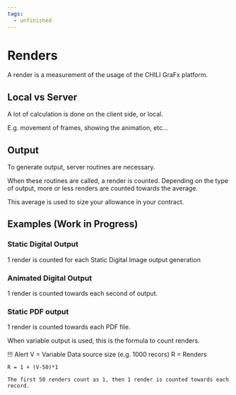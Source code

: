 ```yaml
---
tags:
  - unfinished
---
```


# Renders

A render is a measurement of the usage of the CHILI GraFx platform.

## Local vs Server

A lot of calculation is done on the client side, or local.

E.g. movement of frames, showing the animation, etc...

## Output

To generate output, server routines are necessary.

When these routines are called, a render is counted. Depending on the type of output, more or less renders are counted towards the average.

This average is used to size your allowance in your contract.

## Examples (Work in Progress)

### Static Digital Output

1 render is counted for each Static Digital Image output generation

### Animated Digital Output

1 render is counted towards each second of output.

### Static PDF output

1 render is counted towards each PDF file.

When variable output is used, this is the formula to count renders.

!!! Alert
	V = Variable Data source size (e.g. 1000 recors)
	R = Renders
	
	R = 1 + (V-50)*1
	
	The first 50 renders count as 1, then 1 render is counted towards each record.